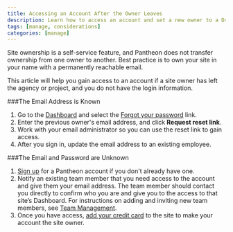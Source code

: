 ```yaml
---
title: Accessing an Account After the Owner Leaves
description: Learn how to access an account and set a new owner to a Drupal or WordPress site.
tags: [manage, considerations]
categories: [manage]
---
```


Site ownership is a self-service feature, and Pantheon does not transfer ownership from one owner to another. Best practice is to own your site in your name with a permanently reachable email.

This article will help you gain access to an account if a site owner has left the agency or project, and you do not have the login information.


###The Email Address is Known

1. Go to the [Dashboard](https://dashboard.pantheon.io) and select the [Forgot your password](https://dashboard.pantheon.io/reset-password) link.
2. Enter the previous owner's email address, and click **Request reset link**.
3. Work with your email administrator so you can use the reset link to gain access.
4. After you sign in, update the email address to an existing employee.

###The Email and Password are Unknown
1. [Sign up](https://dashboard.pantheon.io/register) for a Pantheon account if you don't already have one.
2. Notify an existing team member that you need access to the account and give them your email address.
The team member should contact you directly to confirm who you are and give you to the access to that site’s Dashboard. For instructions on adding and inviting new team members, see [Team Management](/docs/team-management/).
3. Once you have access, [add your credit card](/docs/site-payments/) to the site to make your account the site owner.
